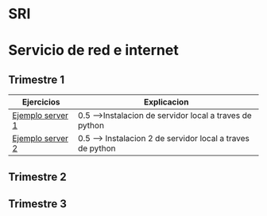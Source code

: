 # SRI
# Servicio de red e internet
## Trimestre 1
Ejercicios|Explicacion
---------------|---------------
[Ejemplo server 1](SRI_(Ignacio)/Trimestre_1/Ejercicio_inicial/1.png)| 0.5 -->Instalacion de servidor local a traves de python
[Ejemplo server 2]()| 0.5 --> Instalacion 2 de servidor local a traves de python 
## Trimestre 2
## Trimestre 3
